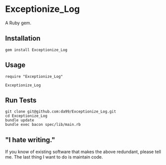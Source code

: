 
Exceptionize\_Log
================

A Ruby gem.

Installation
------------

    gem install Exceptionize_Log

Usage
------

    require "Exceptionize_Log"
    
    Exceptionize_Log


Run Tests
---------

    git clone git@github.com:da99/Exceptionize_Log.git
    cd Exceptionize_Log
    bundle update
    bundle exec bacon spec/lib/main.rb

"I hate writing."
-----------------------------

If you know of existing software that makes the above redundant,
please tell me. The last thing I want to do is maintain code.

